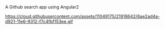 A Github search app using Angular2 

https://cloud.githubusercontent.com/assets/11049175/21918642/6ae2ad4a-d921-11e6-9312-f7c4fbf153ee.gif
